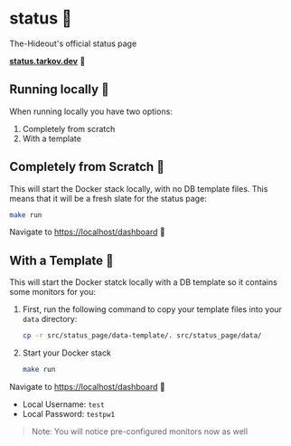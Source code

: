 # status 🚦

The-Hideout's official status page

[**status.tarkov.dev**](https://status.tarkov.dev) 🔗

## Running locally 🔨

When running locally you have two options:

1. Completely from scratch
2. With a template

## Completely from Scratch 📰

This will start the Docker stack locally, with no DB template files. This means that it will be a fresh slate for the status page:

```bash
make run
```

Navigate to [https://localhost/dashboard](https://localhost/dashboard) 🎉

## With a Template 📄

This will start the Docker statck locally with a DB template so it contains some monitors for you:

1. First, run the following command to copy your template files into your `data` directory:

    ```bash
    cp -r src/status_page/data-template/. src/status_page/data/
    ```

1. Start your Docker stack

    ```bash
    make run
    ```

Navigate to [https://localhost/dashboard](https://localhost/dashboard) 🎉

- Local Username: `test`
- Local Password: `testpw1`

> Note: You will notice pre-configured monitors now as well
